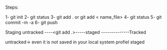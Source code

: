 Steps:

1- git init
2- git status
3- git add . or git add < name_file>
4- git status
5- git commit -m -a
6- git push

Staging
untracked ----<git add .>-----staged --------------Tracked

untracked-> even it is not saved in your local system profiel
staged 